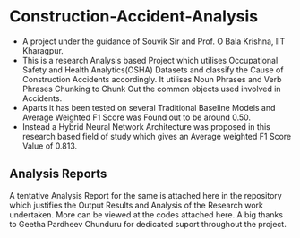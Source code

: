 # Construction-Accident-Analysis
* A project under the guidance of Souvik Sir and Prof. O Bala Krishna, IIT Kharagpur.
* This is a research Analysis based Project which utilises Occupational Safety and Health Analytics(OSHA) Datasets and classify the Cause of Construction Accidents accordingly. It utilises Noun Phrases and Verb Phrases Chunking to Chunk Out the common objects used involved in Accidents.
* Aparts it has been tested on several Traditional Baseline Models and Average Weighted F1 Score was Found out to be around 0.50. 
* Instead a Hybrid Neural Network Architecture was proposed in this research based field of study which gives an Average weighted F1 Score Value of 0.813.


## Analysis Reports
A tentative Analysis Report for the same is attached here in the repository which justifies the Output Results and Analysis of the Research work undertaken. More can be viewed at the codes attached here.
A big thanks to Geetha Pardheev Chunduru for dedicated suport throughout the project.

